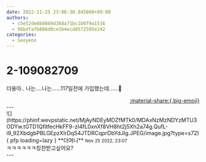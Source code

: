 ```yaml
---
date: 2022-11-25 23:06:30.845000+09:00
authors:
  - c5e52de8b0869d368a71bc1b0f9a1516
  - 56bdfafb606d9ce1b4ecdd572595e242
categories:
  - Seoyeon
---
```


# 2-109082709

<div class="post-container" markdown="1">
<div class="content-container md-sidebar__scrollwrap" markdown="1">

더용아.. 나는....나는......117일전에 가입했는데......🥹

</div>
</div>

<div style="text-align: right;" markdown="1">
<a href="https://weverse.io/fromis9/fanpost/2-109082709" style="text-align: right;">:material-share:{.big-emoji}</a>
</div>
---

<div class="comments-container md-sidebar__scrollwrap" markdown="1">
<div class="comment" markdown="1">
<div class='id-container' markdown="1">
![](https://phinf.wevpstatic.net/MjAyNDEyMDZfMTk0/MDAxNzMzNDYzMTU3ODYw.tGTD1QfitfecHkFF9-zI4fL0xnXf8VH8ht2j5Xh2a74g.QufL-i9_92XbdgbPBLGEpzXIrDqS4JTDRCqprDbYdJIg.JPEG/image.jpg?type=s72){ pfp loading=lazy }
**<span class="artist">더여니</span>** <small>Nov 25 2022, 23:07</small><br>
</div>
<div class='comment-body' markdown="1">
ㅋㅋㅋㅋㅋㅋ칭찬받고싶어요?
</div>
</div>
</div>
---
